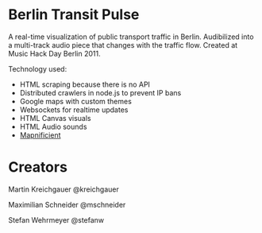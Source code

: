 Berlin Transit Pulse
====================

A real-time visualization of public transport traffic in Berlin.
Audibilized into a multi-track audio piece that changes with the traffic flow.
Created at Music Hack Day Berlin 2011.

Technology used:

* HTML scraping because there is no API
* Distributed crawlers in node.js to prevent IP bans
* Google maps with custom themes
* Websockets for realtime updates
* HTML Canvas visuals
* HTML Audio sounds
* [Mapnificient](http://www.mapnificent.net)

Creators
========

Martin Kreichgauer @kreichgauer

Maximilian Schneider @mschneider

Stefan Wehrmeyer @stefanw

